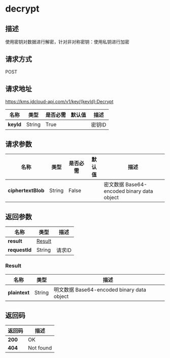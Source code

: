 # decrypt


## 描述
使用密钥对数据进行解密，针对非对称密钥：使用私钥进行加密

## 请求方式
POST

## 请求地址
https://kms.jdcloud-api.com/v1/key/{keyId}:Decrypt

|名称|类型|是否必需|默认值|描述|
|---|---|---|---|---|
|**keyId**|String|True| |密钥ID|

## 请求参数
|名称|类型|是否必需|默认值|描述|
|---|---|---|---|---|
|**ciphertextBlob**|String|False| |密文数据 Base64-encoded binary data object|


## 返回参数
|名称|类型|描述|
|---|---|---|
|**result**|[Result](#result)| |
|**requestId**|String|请求ID|

### <div id="Result">Result</div>
|名称|类型|描述|
|---|---|---|
|**plaintext**|String|明文数据 Base64-encoded binary data object|

## 返回码
|返回码|描述|
|---|---|
|**200**|OK|
|**404**|Not found|
